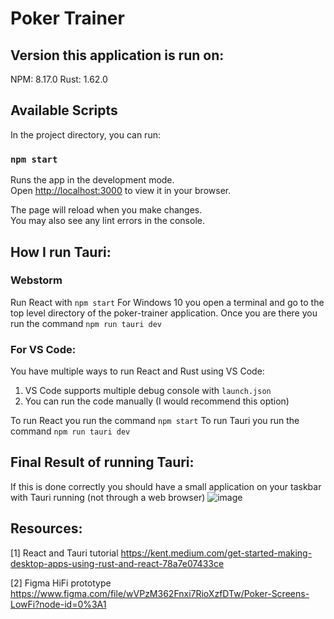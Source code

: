 # Poker Trainer

## Version this application is run on:
NPM: 8.17.0
Rust: 1.62.0

## Available Scripts
In the project directory, you can run:

### `npm start`

Runs the app in the development mode.\
Open [http://localhost:3000](http://localhost:3000) to view it in your browser.

The page will reload when you make changes.\
You may also see any lint errors in the console.

## How I run Tauri: 
### Webstorm
Run React with `npm start`
For Windows 10 you open a terminal and go to the top level directory of the poker-trainer application. Once you are there you run the command `npm run tauri dev`

### For VS Code:
You have multiple ways to run React and Rust using VS Code:
1. VS Code supports multiple debug console with `launch.json` 
2. You can run the code manually (I would recommend this option)

To run React you run the command `npm start`
To run Tauri you run the command `npm run tauri dev`

## Final Result of running Tauri:
If this is done correctly you should have a small application on your taskbar with Tauri running (not through a web browser)
![image](https://user-images.githubusercontent.com/48704237/189056280-ae669452-4680-4ae6-95b2-006ebca9994b.png)

## Resources: 
[1] React and Tauri tutorial https://kent.medium.com/get-started-making-desktop-apps-using-rust-and-react-78a7e07433ce

[2] Figma HiFi prototype https://www.figma.com/file/wVPzM362Fnxi7RioXzfDTw/Poker-Screens-LowFi?node-id=0%3A1
